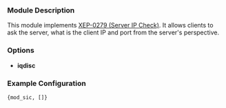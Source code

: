 ### Module Description
This module implements [XEP-0279 (Server IP Check)](http://xmpp.org/extensions/xep-0279.html). It allows clients to ask the server, what is the client IP and port from the server's perspective.

### Options

* **iqdisc**

### Example Configuration

```
{mod_sic, []}

```
